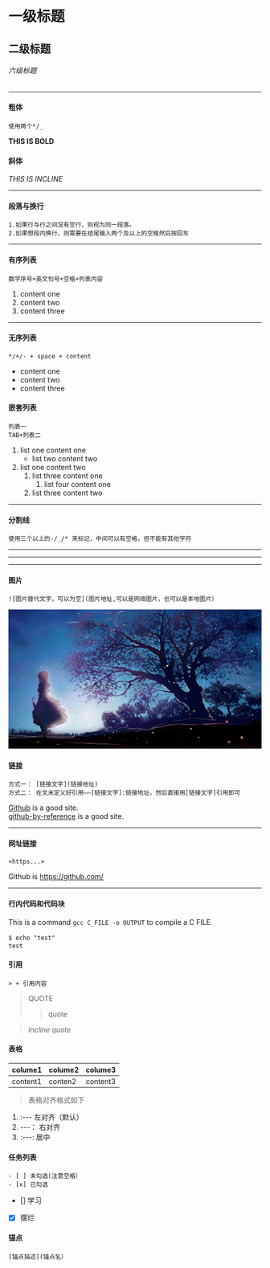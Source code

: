 # 一级标题
## 二级标题
###### 六级标题

------

#### 粗体
```
使用两个*/_
```
**THIS IS BOLD**

#### 斜体
*THIS IS INCLINE*

-------

#### 段落与换行
```
1.如果行与行之间没有空行，则视为同一段落。  
2.如果想段内换行，则需要在结尾输入两个及以上的空格然后按回车
```


---

#### 有序列表
```
数字序号+英文句号+空格+列表内容
```
1. content one
2. content two
3. content three

---
#### 无序列表
```
*/+/- + space + content
```
- content one
- content two
- content three

#### 嵌套列表
```
列表一
TAB+列表二
```
1. list one content one
	- list two content two
2. list one content two
	1. list three content one
		1. list four content one
	2. list three content two

---

#### 分割线
```
使用三个以上的-/_/* 来标记，中间可以有空格，但不能有其他字符
```
----------
*********
__________

#### 图片
```
![图片替代文字，可以为空](图片地址,可以是网络图片，也可以是本地图片）
```
![EXAMPLE](./img/temp.jpg)


#### 链接
```
方式一： [链接文字](链接地址)
方式二： 在文末定义好引用——[链接文字]:链接地址，然后直接用[链接文字]引用即可
```
[Github](https://github.com/) is a good site.  
[github-by-reference] is a good site.

[github-by-reference]:
https://github.com/

----

#### 网址链接
```
<https...>
```
Github is <https://github.com/>

----

#### 行内代码和代码块
This is a command `gcc C_FILE -o OUTPUT` to compile a C FILE.
```shell
$ echo "test"
test
```

#### 引用
`> + 引用内容`
> QUOTE
>> quote  

> *incline quote*


#### 表格
|colume1|colume2|colume3|
|----|----|:---:|
|content1|conten2|content3|
> 表格对齐格式如下  
1. :--- 左对齐（默认）
2. ---： 右对齐
3. :---: 居中

#### 任务列表
```
- [ ] 未勾选(注意空格）
- [x] 已勾选
```
- [] 学习
- [x] 摆烂

#### 锚点
```
[锚点描述](锚点名）
```

